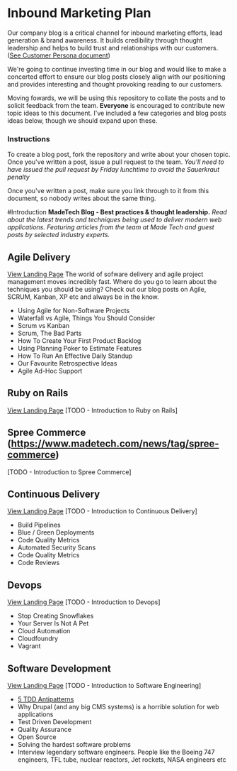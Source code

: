 # Inbound Marketing Plan

Our company blog is a critical channel for inbound marketing efforts, lead generation & brand awareness. It builds credibility through thought leadership and helps to build trust and relationships with our customers. ([See Customer Persona document](https://docs.google.com/a/maine-associates.com/document/d/1S0VF2oMMGqyHByisSmGDMGpZgTUcuh-38J9rg6GpcEQ/edit?usp=sharing))

We're going to continue investing time in our blog and would like to make a concerted effort to ensure our blog posts closely align with our positioning and provides interesting and thought provoking reading to our customers.

Moving fowards, we will be using this repository to collate the posts and to solicit feedback from the team. **Everyone** is encouraged to contribute new topic ideas to this document. I've included a few categories and blog posts ideas below, though we should expand upon these.

### Instructions
To create a blog post, fork the repository and write about your chosen topic. Once you've written a post, issue a pull request to the team. *You'll need to have issued the pull request by Friday lunchtime to avoid the Sauerkraut penalty*

Once you've written a post, make sure you link through to it from this document, so nobody writes about the same thing.

#Introduction
**MadeTech Blog - Best practices & thought leadership.** *Read about the latest trends and techniques being used to deliver modern web applications. Featuring articles from the team at Made Tech and guest posts by selected industry experts.*

## Agile Delivery
[View Landing Page](https://www.madetech.com/news/tag/agile)
The world of sofware delivery and agile project management moves incredibly fast. Where do you go to learn about the techniques you should be using? Check out our blog posts on Agile, SCRUM, Kanban, XP etc and always be in the know.

* Using Agile for Non-Software Projects
* Waterfall vs Agile, Things You Should Consider
* Scrum vs Kanban
* Scrum, The Bad Parts
* How To Create Your First Product Backlog
* Using Planning Poker to Estimate Features
* How To Run An Effective Daily Standup
* Our Favourite Retrospective Ideas
* Agile Ad-Hoc Support

## Ruby on Rails
[View Landing Page](https://www.madetech.com/news/tag/ruby-on-rails)
[TODO - Introduction to Ruby on Rails]

## Spree Commerce (https://www.madetech.com/news/tag/spree-commerce)
[TODO - Introduction to Spree Commerce]

## Continuous Delivery
[View Landing Page](https://www.madetech.com/news/tag/continuous-delivery)
[TODO - Introduction to Continuous Delivery]

* Build Pipelines
* Blue / Green Deployments
* Code Quality Metrics
* Automated Security Scans
* Code Quality Metrics
* Code Reviews

## Devops
[View Landing Page](https://www.madetech.com/news/tag/devops)
[TODO - Introduction to Devops]

* Stop Creating Snowflakes
* Your Server Is Not A Pet
* Cloud Automation
* Cloudfoundry
* Vagrant

## Software Development
[View Landing Page](https://www.madetech.com/news/tag/software-development)
[TODO - Introduction to Software Engineering]

* [5 TDD Antipatterns](published/5_tdd_antipaterns.md)
* Why Drupal (and any big CMS systems) is a horrible solution for web applications
* Test Driven Development
* Quality Assurance
* Open Source
* Solving the hardest software problems
* Interview legendary software engineers. People like the Boeing 747 engineers, TFL tube, nuclear reactors, Jet rockets, NASA engineers etc